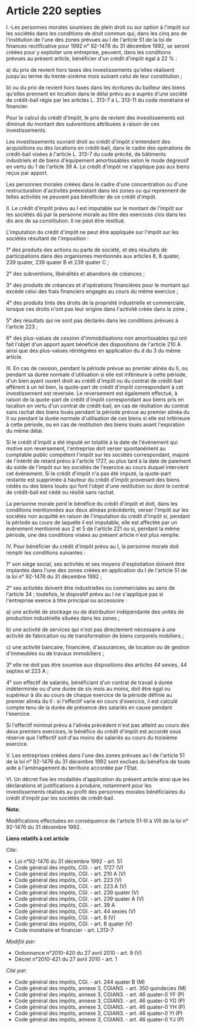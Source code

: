 # Article 220 septies

I.-Les personnes morales soumises de plein droit ou sur option à l'impôt sur les sociétés dans les conditions de droit commun
qui, dans les cinq ans de l'institution de l'une des zones prévues au I de l'article 51 de la loi de finances rectificative
pour 1992 n° 92-1476 du 31 décembre 1992, se seront créées pour y exploiter une entreprise, peuvent, dans les conditions
prévues au présent article, bénéficier d'un crédit d'impôt égal à 22 % : 

a) du prix de revient hors taxes des investissements qu'elles réalisent jusqu'au terme du trente-sixième mois suivant celui
de leur constitution ; 

b) ou du prix de revient hors taxes dans les écritures du bailleur des biens qu'elles prennent en location dans le délai
prévu au a auprès d'une société de crédit-bail régie par les articles L. 313-7 à L. 313-11 du code monétaire et financier. 

Pour le calcul du crédit d'impôt, le prix de revient des investissements est diminué du montant des subventions attribuées à
raison de ces investissements. 

Les investissements ouvrant droit au crédit d'impôt s'entendent des acquisitions ou des locations en crédit-bail, dans le
cadre des opérations de crédit-bail visées à l'article L. 313-7 du code précité, de bâtiments industriels et de biens
d'équipement amortissables selon le mode dégressif en vertu du 1 de l'article 39 A. Le crédit d'impôt ne s'applique pas aux
biens reçus par apport. 

Les personnes morales créées dans le cadre d'une concentration ou d'une restructuration d'activités préexistant dans les
zones ou qui reprennent de telles activités ne peuvent pas bénéficier de ce crédit d'impôt. 

II. Le crédit d'impôt prévu au I est imputable sur le montant de l'impôt sur les sociétés dû par la personne morale au titre
des exercices clos dans les dix ans de sa constitution. Il ne peut être restitué. 

L'imputation du crédit d'impôt ne peut être appliquée sur l'impôt sur les sociétés résultant de l'imposition : 

1° des produits des actions ou parts de société, et des résultats de participations dans des organismes mentionnés aux
articles 8,
8 quater, 239 quater, 239 quater B et 239 quater C ; 

2° des subventions, libéralités et abandons de créances ; 

3° des produits de créances et d'opérations financières pour le montant qui excède celui des frais financiers engagés au
cours du même exercice ; 

4° des produits tirés des droits de la propriété industrielle et commerciale, lorsque ces droits n'ont pas leur origine dans
l'activité créée dans la zone ; 

5° des résultats qui ne sont pas déclarés dans les conditions prévues à l'article 223 ; 

6° des plus-values de cession d'immobilisations non amortissables qui ont fait l'objet d'un apport ayant bénéficié des
dispositions de l'article 210 A ainsi que des plus-values réintégrées en application du d du 3 du même article. 

III. En cas de cession, pendant la période prévue au premier alinéa du II, ou pendant sa durée normale d'utilisation si elle
est inférieure à cette période, d'un bien ayant ouvert droit au crédit d'impôt ou du contrat de crédit-bail afférent à un tel
bien, la quote-part de crédit d'impôt correspondant à cet investissement est reversée. Le reversement est également effectué,
à raison de la quote-part de crédit d'impôt correspondant aux biens pris en location en vertu d'un contrat de crédit-bail, en
cas de résiliation du contrat sans rachat des biens loués pendant la période prévue au premier alinéa du II ou pendant la
durée normale d'utilisation de ces biens si elle est inférieure à cette période, ou en cas de restitution des biens loués
avant l'expiration du même délai. 

Si le crédit d'impôt a été imputé en totalité à la date de l'événement qui motive son reversement, l'entreprise doit verser
spontanément au comptable public compétent l'impôt sur les sociétés correspondant, majoré de l'intérêt de retard prévu à
l'article 1727, au plus tard à la date de paiement du solde de l'impôt sur les sociétés de l'exercice au cours duquel
intervient cet événement. Si le crédit d'impôt n'a pas été imputé, la quote-part restante est supprimée à hauteur du crédit
d'impôt provenant des biens cédés ou des biens loués qui font l'objet d'une restitution ou dont le contrat de crédit-bail est
cédé ou résilié sans rachat. 

La personne morale perd le bénéfice du crédit d'impôt et doit, dans les conditions mentionnées aux deux alinéas précédents,
verser l'impôt sur les sociétés non acquitté en raison de l'imputation du crédit d'impôt si, pendant la période au cours de
laquelle il est imputable, elle est affectée par un événement mentionné aux 2 et 5 de l'article 221 ou si, pendant la même
période, une des conditions visées au présent article n'est plus remplie. 

IV. Pour bénéficier du crédit d'impôt prévu au I, la personne morale doit remplir les conditions suivantes : 

1° son siège social, ses activités et ses moyens d'exploitation doivent être implantés dans l'une des zones créées en
application du I de l'article 51 de la loi n° 92-1476 du 31 décembre 1992 ; 

2° ses activités doivent être industrielles ou commerciales au sens de l'article 34 ; toutefois, le dispositif prévu au I ne
s'applique pas si l'entreprise exerce à titre principal ou accessoire : 

a) une activité de stockage ou de distribution indépendante des unités de production industrielle situées dans les zones ; 

b) une activité de services qui n'est pas directement nécessaire à une activité de fabrication ou de transformation de biens
corporels mobiliers ; 

c) une activité bancaire, financière, d'assurances, de location ou de gestion d'immeubles ou de travaux immobiliers ; 

3° elle ne doit pas être soumise aux dispositions des articles 44 sexies, 44 septies et 223 A ; 

4° son effectif de salariés, bénéficiant d'un contrat de travail à durée indéterminée ou d'une durée de six mois au moins,
doit être égal ou supérieur à dix au cours de chaque exercice de la période définie au premier alinéa du II : si l'effectif
varie en cours d'exercice, il est calculé compte tenu de la durée de présence des salariés en cause pendant l'exercice. 

Si l'effectif minimal prévu à l'alinéa précédent n'est pas atteint au cours des deux premiers exercices, le bénéfice du
crédit d'impôt est accordé sous réserve que l'effectif soit d'au moins dix salariés au cours du troisième exercice. 

V. Les entreprises créées dans l'une des zones prévues au I de l'article 51 de la loi n° 92-1476 du 31 décembre 1992 sont
exclues du bénéfice de toute aide à l'aménagement du territoire accordée par l'Etat. 

VI. Un décret fixe les modalités d'application du présent article ainsi que les déclarations et justifications à produire,
notamment pour les investissements réalisés au profit des personnes morales bénéficiaires du crédit d'impôt par les sociétés
de crédit-bail.

**Nota:**

Modifications effectuées en conséquence de l'article 51-III à VIII de la loi n° 92-1476 du 31 décembre 1992.

**Liens relatifs à cet article**

_Cite_:

  - Loi n°92-1476 du 31 décembre 1992 - art. 51
  - Code général des impôts, CGI. - art. 1727 (V)
  - Code général des impôts, CGI. - art. 210 A (V)
  - Code général des impôts, CGI. - art. 223 (V)
  - Code général des impôts, CGI. - art. 223 A (V)
  - Code général des impôts, CGI. - art. 239 quater (V)
  - Code général des impôts, CGI. - art. 239 quater A (V)
  - Code général des impôts, CGI. - art. 39 A
  - Code général des impôts, CGI. - art. 44 sexies (V)
  - Code général des impôts, CGI. - art. 8 (V)
  - Code général des impôts, CGI. - art. 8 quater (V)
  - Code monétaire et financier - art. L313-7

_Modifié par_:

  - Ordonnance n°2010-420  du 27 avril 2010 - art. 9 (V)
  - Décret n°2010-421  du 27 avril 2010 - art. 1

_Cité par_:

  - Code général des impôts, CGI. - art. 244 quater B (M)
  - Code général des impôts, annexe 3, CGIAN3. - art. 350 quindecies (M)
  - Code général des impôts, annexe 3, CGIAN3. - art. 46 quater-0 YF (P)
  - Code général des impôts, annexe 3, CGIAN3. - art. 46 quater-0 YG (P)
  - Code général des impôts, annexe 3, CGIAN3. - art. 46 quater-0 YH (P)
  - Code général des impôts, annexe 3, CGIAN3. - art. 46 quater-0 YI (P)
  - Code général des impôts, annexe 3, CGIAN3. - art. 46 quater-0 YJ (P)
